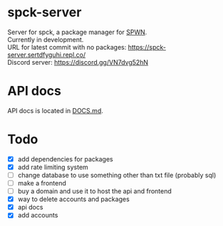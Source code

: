 # spck-server
Server for spck, a package manager for [SPWN](https://github.com/Spu7Nix/SPWN-language).  
Currently in development.  
URL for latest commit with no packages: https://spck-server.sertdfyguhi.repl.co/  
Discord server: https://discord.gg/VN7dvg52hN  

# API docs
API docs is located in [DOCS.md](https://github.com/sertdfyguhi/spck-server/blob/master/DOCS.md).

# Todo
- [x] add dependencies for packages
- [x] add rate limiting system
- [ ] change database to use something other than txt file (probably sql)
- [ ] make a frontend
- [ ] buy a domain and use it to host the api and frontend
- [x] way to delete accounts and packages
- [x] api docs
- [x] add accounts
